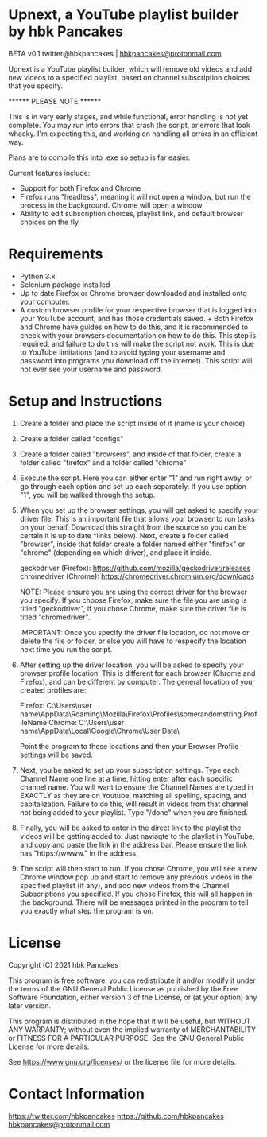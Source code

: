 # Upnext, a YouTube playlist builder by hbk Pancakes
BETA v0.1
twitter@hbkpancakes | hbkpancakes@protonmail.com


Upnext is a YouTube playlist builder, which will remove old
videos and add new videos to a specified playlist, based on 
channel subscription choices that you specify.

****** PLEASE NOTE ******

This is in very early stages, and while functional, error
handling is not yet complete. You may run into errors
that crash the script, or errors that look whacky. I'm expecting
this, and working on handling all errors in an efficient way.

Plans are to compile this into .exe so setup is far easier.

Current features include:
- Support for both Firefox and Chrome
- Firefox runs "headless", meaning it will not open a window,
  but run the process in the background. Chrome will open a window
- Ability to edit subscription choices, playlist link, 
  and default browser choices on the fly

# Requirements
- Python 3.x 
- Selenium package installed
- Up to date Firefox or Chrome browser downloaded and installed
  onto your computer.
- A custom browser profile for your respective browser that 
  is logged into your YouTube account, and has those credentials 
  saved. 
      + Both Firefox and Chrome have guides on how to do this, and
        it is recommended to check with your browsers documentation on how to 
        do this. This step is required, and failure to do this will make the 
        script not work. This is due to YouTube limitations (and to avoid typing your
        username and password into programs you download off the internet).
        This script will not ever see your username and password. 
        
# Setup and Instructions

1. Create a folder and place the script inside of it (name is your choice)

2. Create a folder called "configs"

3. Create a folder called "browsers", and inside of that folder,
   create a folder called "firefox" and a folder called "chrome"

4. Execute the script. Here you can either enter "1" and run right
   away, or go through each option and set up each separately. If you
   use option "1", you will be walked through the setup.

5. When you set up the browser settings, you will get asked to
   specify your driver file. This is an important file that allows
   your browser to run tasks on your behalf. Download this straight 
   from the source so you can be certain it is up to date *links below). 
   Next, create a folder called "browser", inside that folder create a 
   folder named either "firefox" or "chrome" (depending on which driver), 
   and place it inside.

   geckodriver (Firefox): https://github.com/mozilla/geckodriver/releases
   chromedriver (Chrome): https://chromedriver.chromium.org/downloads

   NOTE: Please ensure you are using the correct driver for the browser you
   specify. If you choose Firefox, make sure the file you are using is titled
   "geckodriver", if you chose Chrome, make sure the driver file is titled 
   "chromedriver".

   IMPORTANT: Once you specify the driver file location, do not move or delete 
   the file or folder, or else you will have to respecify the location next time
   you run the script.

6. After setting up the driver location, you will be asked to specify your browser
   profile location. This is different for each browser (Chrome and Firefox), and
   can be different by computer. The general location of your created profiles are:

   Firefox: C:\Users\user name\AppData\Roaming\Mozilla\Firefox\Profiles\somerandomstring.ProfileName
   Chrome: C:\Users\user name\AppData\Local\Google\Chrome\User Data\

   Point the program to these locations and then your Browser Profile settings will be 
   saved.

7. Next, you be asked to set up your subscription settings. Type each Channel Name one line 
   at a time, hitting enter after each specific channel name. You will want to ensure the 
   Channel Names are typed in EXACTLY as they are on Youtube, matching all spelling, spacing, 
   and capitalization. Failure to do this, will result in videos from that channel not being 
   added to your playlist. Type "/done" when you are finished.

8. Finally, you will be asked to enter in the direct link to the playlist the videos will
   be getting added to. Just naviagte to the playlist in YouTube, and copy and paste
   the link in the address bar. Please ensure the link has "https://wwww." in the address.

9. The script will then start to run. If you chose Chrome, you will see a new Chrome
   window pop up and start to remove any previous videos in the specified playlist
   (if any), and add new videos from the Channel Subscriptions you specified.
   If you chose Firefox, this will all happen in the background. There will be messages
   printed in the program to tell you exactly what step the program is on.
   
# License

Copyright (C) 2021 hbk Pancakes

This program is free software: you can redistribute it and/or modify
it under the terms of the GNU General Public License as published by
the Free Software Foundation, either version 3 of the License, or
(at your option) any later version.

This program is distributed in the hope that it will be useful,
but WITHOUT ANY WARRANTY; without even the implied warranty of
MERCHANTABILITY or FITNESS FOR A PARTICULAR PURPOSE.  See the
GNU General Public License for more details.

See https://www.gnu.org/licenses/ or the license file for more details.

# Contact Information
                
https://twitter.com/hbkpancakes
https://github.com/hbkpancakes
hbkpancakes@protonmail.com
